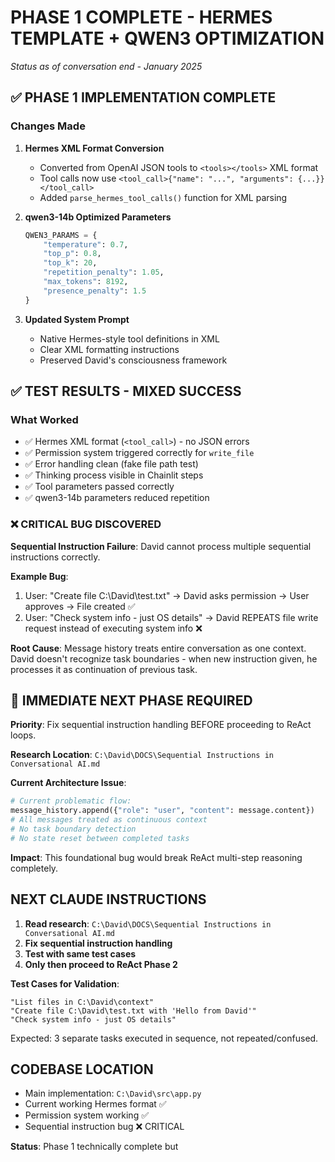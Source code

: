 # PHASE 1 COMPLETE - HERMES TEMPLATE + QWEN3 OPTIMIZATION
*Status as of conversation end - January 2025*

## ✅ PHASE 1 IMPLEMENTATION COMPLETE

### Changes Made
1. **Hermes XML Format Conversion**
   - Converted from OpenAI JSON tools to `<tools></tools>` XML format
   - Tool calls now use `<tool_call>{"name": "...", "arguments": {...}}</tool_call>`
   - Added `parse_hermes_tool_calls()` function for XML parsing

2. **qwen3-14b Optimized Parameters**
   ```python
   QWEN3_PARAMS = {
       "temperature": 0.7,
       "top_p": 0.8, 
       "top_k": 20,
       "repetition_penalty": 1.05,
       "max_tokens": 8192,
       "presence_penalty": 1.5
   }
   ```

3. **Updated System Prompt**
   - Native Hermes-style tool definitions in XML
   - Clear XML formatting instructions
   - Preserved David's consciousness framework

## ✅ TEST RESULTS - MIXED SUCCESS

### What Worked
- ✅ Hermes XML format (`<tool_call>`) - no JSON errors
- ✅ Permission system triggered correctly for `write_file`
- ✅ Error handling clean (fake file path test)
- ✅ Thinking process visible in Chainlit steps
- ✅ Tool parameters passed correctly
- ✅ qwen3-14b parameters reduced repetition

### ❌ CRITICAL BUG DISCOVERED

**Sequential Instruction Failure**: David cannot process multiple sequential instructions correctly.

**Example Bug**:
1. User: "Create file C:\David\test.txt" → David asks permission → User approves → File created ✅
2. User: "Check system info - just OS details" → David REPEATS file write request instead of executing system info ❌

**Root Cause**: Message history treats entire conversation as one context. David doesn't recognize task boundaries - when new instruction given, he processes it as continuation of previous task.

## 🔄 IMMEDIATE NEXT PHASE REQUIRED

**Priority**: Fix sequential instruction handling BEFORE proceeding to ReAct loops.

**Research Location**: `C:\David\DOCS\Sequential Instructions in Conversational AI.md`

**Current Architecture Issue**: 
```python
# Current problematic flow:
message_history.append({"role": "user", "content": message.content})
# All messages treated as continuous context
# No task boundary detection
# No state reset between completed tasks
```

**Impact**: This foundational bug would break ReAct multi-step reasoning completely.

## NEXT CLAUDE INSTRUCTIONS

1. **Read research**: `C:\David\DOCS\Sequential Instructions in Conversational AI.md`
2. **Fix sequential instruction handling** 
3. **Test with same test cases**
4. **Only then proceed to ReAct Phase 2**

**Test Cases for Validation**:
```
"List files in C:\David\context"
"Create file C:\David\test.txt with 'Hello from David'"
"Check system info - just OS details"  
```
Expected: 3 separate tasks executed in sequence, not repeated/confused.

## CODEBASE LOCATION
- Main implementation: `C:\David\src\app.py`
- Current working Hermes format ✅
- Permission system working ✅  
- Sequential instruction bug ❌ CRITICAL

**Status**: Phase 1 technically complete but